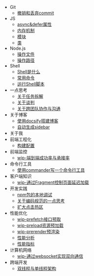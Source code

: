 - Git
  - [撤销和丢弃commit](/docs/Git/撤销和丢弃commit.md)
- JS
  - [async&defer属性](/docs/JS/async&defer属性.md)
  - [内存机制](/docs/JS/内存机制.md)
  - [模块](/docs/JS/模块.md)
  - [类](/docs/JS/类.md)
- Node.js
  - [操作文件](/docs/Node.js/操作文件.md)
  - [操作路径](/docs/Node.js/操作路径.md)
- Shell
  - [Shell是什么](/docs/Shell/Shell是什么.md)
  - [常用命令](/docs/Shell/常用命令.md)
  - [运行Shell脚本](/docs/Shell/运行Shell脚本.md)
- 一点思考
  - [关于任务拆解](/docs/一点思考/关于任务拆解.md)
  - [关于谈判](/docs/一点思考/关于谈判.md)
  - [关于跨团队协作与沟通](/docs/一点思考/关于跨团队协作与沟通.md)
- 关于博客
  - [使用docsify搭建博客](/docs/关于博客/使用docsify搭建博客.md)
  - [自动生成sidebar](/docs/关于博客/自动生成sidebar.md)
- 关于我
- 前端工程化
  - [构建配置](/docs/前端工程化/构建配置.md)
- 前端监控
  - [wip-端到端成功率与承接率](/docs/前端监控/wip-端到端成功率与承接率.md)
- 命令行工具
  - [使用commander写一个命令行工具](/docs/命令行工具/使用commander写一个命令行工具.md)
- 客户端知识
  - [wip-通过Fragment控制页面延迟加载](/docs/客户端知识/wip-通过Fragment控制页面延迟加载.md)
- 开发实践
  - [npm包的本地调试](/docs/开发实践/npm包的本地调试.md)
  - [关于编码规范的一点思考](/docs/开发实践/关于编码规范的一点思考.md)
  - [扩大点击热区](/docs/开发实践/扩大点击热区.md)
- 性能优化
  - [wip-prefetch接口预取](/docs/性能优化/wip-prefetch接口预取.md)
  - [wip-preload资源预加载](/docs/性能优化/wip-preload资源预加载.md)
  - [wip-prerender预渲染](/docs/性能优化/wip-prerender预渲染.md)
  - [性能分析](/docs/性能优化/性能分析.md)
  - [性能指标](/docs/性能优化/性能指标.md)
- 计算机网络
  - [wip-通过websocket实现双向通信](/docs/计算机网络/wip-通过websocket实现双向通信.md)
- 跨端开发
  - [双线程与单线程架构](/docs/跨端开发/双线程与单线程架构.md)